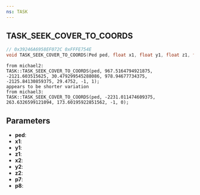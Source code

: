 ```yaml
---
ns: TASK
---
```

## TASK_SEEK_COVER_TO_COORDS

```c
// 0x39246A6958EF072C 0xFFFE754E
void TASK_SEEK_COVER_TO_COORDS(Ped ped, float x1, float y1, float z1, float x2, float y2, float z2, int p7, BOOL p8);
```

```
from michael2:
TASK::TASK_SEEK_COVER_TO_COORDS(ped, 967.5164794921875, -2121.603515625, 30.479299545288086, 978.94677734375, -2125.84130859375, 29.4752, -1, 1);
appears to be shorter variation
from michael3:
TASK::TASK_SEEK_COVER_TO_COORDS(ped, -2231.011474609375, 263.6326599121094, 173.60195922851562, -1, 0);
```

## Parameters
* **ped**: 
* **x1**: 
* **y1**: 
* **z1**: 
* **x2**: 
* **y2**: 
* **z2**: 
* **p7**: 
* **p8**: 

